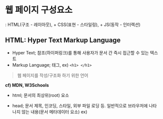 # 웹 페이지 구성요소  
: HTML(구조 - 레이아웃), + CSS(표현 - 스타일링), + JS(동작 - 인터렉션)
## HTML: Hyper Text Markup Language  
- Hyper Text; 참조(하이퍼링크)를 통해 사용자가 문서 간 즉시 접근할 수 있는 텍스트
- Markup Language; 태그,  ex) ```<h1> </h1>```
> 웹 페이지를 작성/구조화 하기 위한 언어  

**cf) MDN, W3Schools**

- html; 문서의 최상위(root) 요소
- head; 문서 제목, 인코딩, 스타일, 외부 파일 로딩 등. 일반적으로 브라우저에 나타나지 않는 내용(문서 메타데이터 요소)
  ex) <title> <link> <style>
- body; 문서 본문, 실제 화면 구성

- 요소; 여는/시작 태그 - 내용(contents) - 닫는/종료 태그, 중첩 가능, 태그 쌍 잘 확인
- 속성; 각 태그별로 사용할 수 있는 속성이 다름, 공백 없이 & 쌍따옴표("") 사용
  
cf) 주석; ```<!-- 내용 -->```

- form, input, label(선택할 수 있는 영역 늘어남)
- input & label 상호 연관; input 에는 id 속성, label에는 for 속성을 활용, **일치**시켜야 함!!!



## CSS: Cascading Style Sheets, 스타일 지정하기 위한 언어  
- 선택자(Selector)
- 선언(Declaration)
- 속성(Property)
- 값(value)
  
- 전체 선택자(*), 요소 선택자(tag), 클래스 선택자(.), 아이디 선택자(#)  
  
* ul, li  

- 중요도(!important) **** 제일 먼저,
- 우선순위(중요도 > 인라인 - id - class, 속성 - 요소)

- 상속: **속성 중에 상속이 되는 것이 있고 되지 않는 것들이 있다!!**
- 자식, 자손;   ```.box > p```  / ```.box p``` (꺾새 ' > ' 표시 or 빈칸 ' ')


## JS(JavaScript)  


